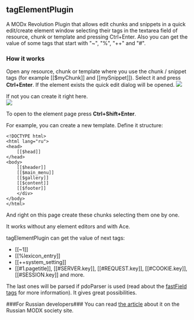 ## tagElementPlugin
A MODx Revolution Plugin that allows edit chunks and snippets in a quick edit/create element window selecting their tags in the textarea field of resource, chunk or template and pressing Ctrl+Enter. Also you can get the value of some tags that start with "~", "%", "++" and "#". 

### How it works
Open any resource, chunk or template where you use the chunk / snippet tags (for example [[$myChunk]] and [[mySnippet]]). Select it and press **Ctrl+Enter**. If the element exists the quick edit dialog will be opened. 
[![](https://file.modx.pro/files/9/2/9/9294cb6e82f36b9cc2ca5691c15446fcs.jpg)](https://file.modx.pro/files/9/2/9/9294cb6e82f36b9cc2ca5691c15446fc.png)

If not you can create it right here.  
[![](https://file.modx.pro/files/a/8/c/a8cd30b9558562011c72629df6520364s.jpg)](https://file.modx.pro/files/a/8/c/a8cd30b9558562011c72629df6520364.png)

To open to the element page press **Ctrl+Shift+Enter**.

For example, you can create a new template. Define it structure:
```
<!DOCTYPE html>
<html lang="ru">
<head>
    [[$head]]
</head>    
<body>
    [[$header]]
    [[$main_menu]]
    [[$gallery]]
    [[$content]]
    [[$footer]]
    </div> 
</body>
</html>
```
And right on this page create these chunks selecting them one by one. 

It works without any element editors and with Ace.

tagElementPlugin can get the value of next tags:
* [[~1]]
* [[%lexicon_entry]]
* [[++system_setting]]
* [[#1.pagetitle]], [[#SERVER.key]], [[#REQUEST.key]], [[#COOKIE.key]], [[#SESSION.key]] and more.

The last ones will be parsed if pdoParser is used (read about the [fastField tags](http://docs.modx.pro/en/components/pdotools/parser#fastField-tag) for more information). It gives great possibilities.

###For Russian developers###
You can read [the article]( https://modx.pro/components/6698-editing-selected-items) about it on the Russian MODX society site. 
